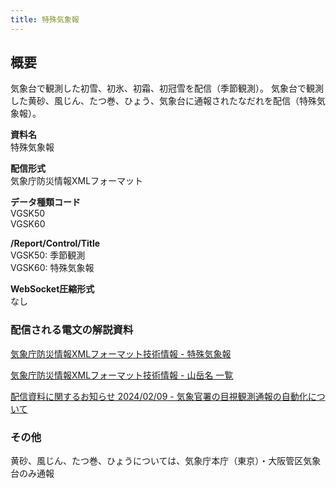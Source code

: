 ```yaml
---
title: 特殊気象報
---
```


## 概要

気象台で観測した初雪、初氷、初霜、初冠雪を配信（季節観測）。
気象台で観測した黄砂、風じん、たつ巻、ひょう、気象台に通報されたなだれを配信（特殊気象報）。

**資料名** <br/>
特殊気象報

**配信形式** <br/>
気象庁防災情報XMLフォーマット

**データ種類コード** <br/>
VGSK50 <br/>
VGSK60

**/Report/Control/Title** <br/>
VGSK50: 季節観測 <br/>
VGSK60: 特殊気象報

**WebSocket圧縮形式** <br/>
なし

### 配信される電文の解説資料

[気象庁防災情報XMLフォーマット技術情報 - 特殊気象報](https://dmdata.jp/docs/jma/manual/0451-0451.pdf)

[気象庁防災情報XMLフォーマット技術情報 - 山岳名 一覧](https://dmdata.jp/docs/jma/manual/0451-0451_appendix.pdf)

[配信資料に関するお知らせ 2024/02/09 - 気象官署の目視観測通報の自動化について](https://dmdata.jp/docs/jma/notice/20240209.pdf)

### その他

黄砂、風じん、たつ巻、ひょうについては、気象庁本庁（東京）・大阪管区気象台のみ通報
